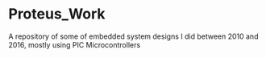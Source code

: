 # Proteus_Work
A repository of some of embedded system designs I did between 2010 and 2016, mostly using PIC Microcontrollers
